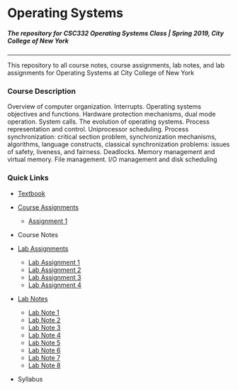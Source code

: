 # Operating Systems

##### The repository for CSC332 Operating Systems Class | Spring 2019, City College of New York
---

This repository to all course notes, course assignments, lab notes, and lab assignments for Operating Systems at City College of New York

### Course Description

Overview of computer organization. Interrupts. Operating systems objectives and functions.
Hardware protection mechanisms, dual mode operation. System calls. The evolution of operating
systems. Process representation and control. Uniprocessor scheduling. Process synchronization:
critical section problem, synchronization mechanisms, algorithms, language constructs, classical
synchronization problems: issues of safety, liveness, and fairness. Deadlocks. Memory
management and virtual memory. File management. I/O management and disk scheduling

### Quick Links
- [Textbook](https://github.com/kcode20/OSLab/blob/master/Operating%20System%20Concepts.pdf)
- [Course Assignments](https://github.com/kcode20/OSLab/tree/master/CourseHomeworks)
  - [Assignment 1](https://github.com/kcode20/OSLab/tree/master/CourseHomeworks/HW1)
- Course Notes
- [Lab Assignments](https://github.com/kcode20/OSLab/tree/master/LabAssignments)
  - [Lab Assignment 1](https://github.com/kcode20/OSLab/tree/master/LabAssignments/LabAssn1)
  - [Lab Assignment 2](https://github.com/kcode20/OSLab/tree/master/LabAssignments/LabAssn2)
  - [Lab Assignment 3](https://github.com/kcode20/OSLab/tree/master/LabAssignments/LabAssn3)
  - [Lab Assignment 4](https://github.com/kcode20/OSLab/tree/master/LabAssignments/LabAssn4)
- [Lab Notes](https://github.com/kcode20/OSLab/tree/master/LabClasses)
  - [Lab Note 1](https://github.com/kcode20/OSLab/tree/master/LabClasses/Lab1)
  - [Lab Note 2](https://github.com/kcode20/OSLab/tree/master/LabClasses/Lab2)
  - [Lab Note 3](https://github.com/kcode20/OSLab/tree/master/LabClasses/Lab3)
  - [Lab Note 4](https://github.com/kcode20/OSLab/tree/master/LabClasses/Lab4)
  - [Lab Note 5](https://github.com/kcode20/OSLab/tree/master/LabClasses/Lab5)
  - [Lab Note 6](https://github.com/kcode20/OSLab/tree/master/LabClasses/Lab6)
  - [Lab Note 7](https://github.com/kcode20/OSLab/tree/master/LabClasses/Lab7)
  - [Lab Note 8](https://github.com/kcode20/OSLab/tree/master/LabClasses/Lab8)
  
- Syllabus

